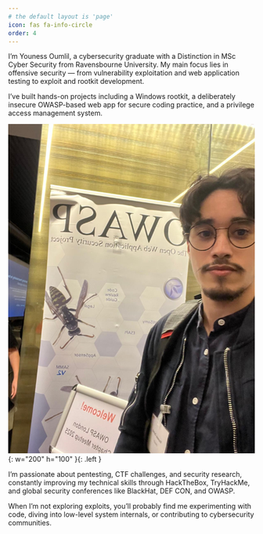 ```yaml
---
# the default layout is 'page'
icon: fas fa-info-circle
order: 4
---
```


I’m Youness Oumlil, a cybersecurity graduate with a Distinction in MSc Cyber Security from Ravensbourne University. My main focus lies in offensive security — from vulnerability exploitation and web application testing to exploit and rootkit development.

I’ve built hands-on projects including a Windows rootkit, a deliberately insecure OWASP-based web app for secure coding practice, and a privilege access management system.

![Desktop View](/assets/img/aboutme/me.jpg){: w="200" h="100" }{: .left }

I’m passionate about pentesting, CTF challenges, and security research, constantly improving my technical skills through HackTheBox, TryHackMe, and global security conferences like BlackHat, DEF CON, and OWASP.

When I’m not exploring exploits, you’ll probably find me experimenting with code, diving into low-level system internals, or contributing to cybersecurity communities.

